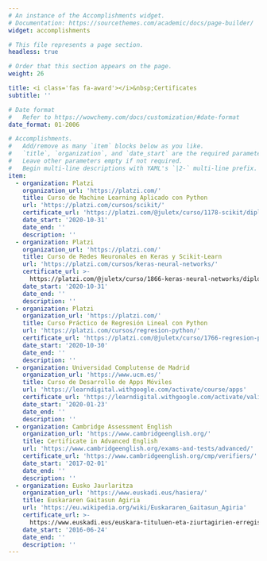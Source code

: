 ```yaml
---
# An instance of the Accomplishments widget.
# Documentation: https://sourcethemes.com/academic/docs/page-builder/
widget: accomplishments

# This file represents a page section.
headless: true

# Order that this section appears on the page.
weight: 26

title: <i class='fas fa-award'></i>&nbsp;Certificates
subtitle: ''

# Date format
#   Refer to https://wowchemy.com/docs/customization/#date-format
date_format: 01-2006

# Accomplishments.
#   Add/remove as many `item` blocks below as you like.
#   `title`, `organization`, and `date_start` are the required parameters.
#   Leave other parameters empty if not required.
#   Begin multi-line descriptions with YAML's `|2-` multi-line prefix.
item:
  - organization: Platzi
    organization_url: 'https://platzi.com/'
    title: Curso de Machine Learning Aplicado con Python
    url: 'https://platzi.com/cursos/scikit/'
    certificate_url: 'https://platzi.com/@juletx/curso/1178-scikit/diploma/detalle/'
    date_start: '2020-10-31'
    date_end: ''
    description: ''
  - organization: Platzi
    organization_url: 'https://platzi.com/'
    title: Curso de Redes Neuronales en Keras y Scikit-Learn
    url: 'https://platzi.com/cursos/keras-neural-networks/'
    certificate_url: >-
      https://platzi.com/@juletx/curso/1866-keras-neural-networks/diploma/detalle/
    date_start: '2020-10-31'
    date_end: ''
    description: ''
  - organization: Platzi
    organization_url: 'https://platzi.com/'
    title: Curso Práctico de Regresión Lineal con Python
    url: 'https://platzi.com/cursos/regresion-python/'
    certificate_url: 'https://platzi.com/@juletx/curso/1766-regresion-python/diploma/detalle/'
    date_start: '2020-10-30'
    date_end: ''
    description: ''
  - organization: Universidad Complutense de Madrid
    organization_url: 'https://www.ucm.es/'
    title: Curso de Desarrollo de Apps Móviles
    url: 'https://learndigital.withgoogle.com/activate/course/apps'
    certificate_url: 'https://learndigital.withgoogle.com/activate/validate-certificate-code'
    date_start: '2020-01-23'
    date_end: ''
    description: ''
  - organization: Cambridge Assessment English
    organization_url: 'https://www.cambridgeenglish.org/'
    title: Certificate in Advanced English
    url: 'https://www.cambridgeenglish.org/exams-and-tests/advanced/'
    certificate_url: 'https://www.cambridgeenglish.org/cmp/verifiers/'
    date_start: '2017-02-01'
    date_end: ''
    description: ''
  - organization: Eusko Jaurlaritza
    organization_url: 'https://www.euskadi.eus/hasiera/'
    title: Euskararen Gaitasun Agiria
    url: 'https://eu.wikipedia.org/wiki/Euskararen_Gaitasun_Agiria'
    certificate_url: >-
      https://www.euskadi.eus/euskara-tituluen-eta-ziurtagirien-erregistro-bateratua/web01-a2etzeb/eu/
    date_start: '2016-06-24'
    date_end: ''
    description: ''
---
```

